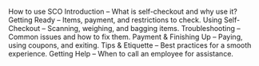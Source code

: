 How to use SCO
Introduction – What is self-checkout and why use it?
Getting Ready – Items, payment, and restrictions to check.
Using Self-Checkout – Scanning, weighing, and bagging items.
Troubleshooting – Common issues and how to fix them.
Payment & Finishing Up – Paying, using coupons, and exiting.
Tips & Etiquette – Best practices for a smooth experience.
Getting Help – When to call an employee for assistance.